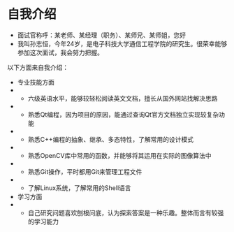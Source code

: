 # 自我介绍

- 面试官称呼：某老师、某经理（职务）、某师兄、某师姐，您好
- 我叫孙志恒，今年24岁，是电子科技大学通信工程学院的研究生。很荣幸能够参加这次面试，我会努力把握。

以下方面来自我介绍：

- 专业技能方面
- - 六级英语水平，能够较轻松阅读英文文档，擅长从国外网站找解决思路
- - 熟悉Qt编程，因为项目的原因，能通过查询Qt官方文档独立实现较复杂功能
- - 熟悉C++编程的抽象、继承、多态特性，了解常用的设计模式
- - 熟悉OpenCV库中常用的函数，并能够将其运用在实际的图像算法中
- - 熟悉Git操作，平时都用Git来管理工程文件
- - 了解Linux系统，了解常用的Shell语言
- 学习方面
- - 自己研究问题喜欢刨根问底，认为探索答案是一种乐趣。整体而言有较强的学习能力